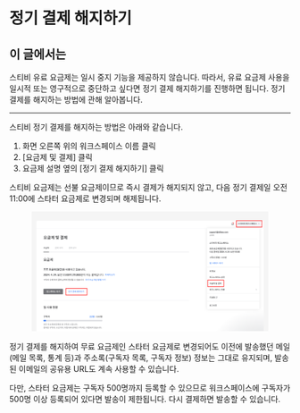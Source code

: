 # 정기 결제 해지하기

## 이 글에서는

스티비 유료 요금제는 일시 중지 기능을 제공하지 않습니다. 따라서, 유료 요금제 사용을 일시적 또는 영구적으로 중단하고 싶다면 정기 결제 해지하기를 진행하면 됩니다. 정기 결제를 해지하는 방법에 관해 알아봅니다.&#x20;

***

스티비 정기 결제를 해지하는 방법은 아래와 같습니다.

1. 화면 오른쪽 위의 워크스페이스 이름 클릭
2. \[요금제 및 결제] 클릭
3. 요금제 설명 옆의 \[정기 결제 해지하기] 클릭

스티비 요금제는 선불 요금제이므로 즉시 결제가 해지되지 않고, 다음 정기 결제일 오전 11:00에 스타터 요금제로 변경되며 해제됩니다.

<figure><img src="../.gitbook/assets/정기 결제 해지하기1 (2).png" alt=""><figcaption></figcaption></figure>



정기 결제를 해지하여 무료 요금제인 스타터 요금제로 변경되어도 이전에 발송했던 메일(메일 목록, 통계 등)과 주소록(구독자 목록, 구독자 정보) 정보는 그대로 유지되며, 발송된 이메일의 공유용 URL도 계속 사용할 수 있습니다.

다만, 스타터 요금제는 구독자 500명까지 등록할 수 있으므로 워크스페이스에 구독자가 500명 이상 등록되어 있다면 발송이 제한됩니다. 다시 결제하면 발송할 수 있습니다.
